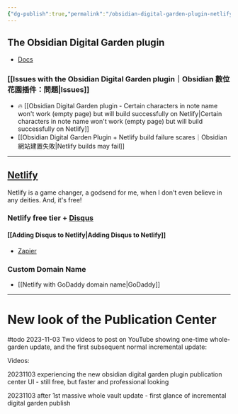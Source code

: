 ```yaml
---
{"dg-publish":true,"permalink":"/obsidian-digital-garden-plugin-netlify/","noteIcon":"2"}
---
```


## The Obsidian Digital Garden plugin
- [Docs](https://dg-docs.ole.dev/)
### [[Issues with the Obsidian Digital Garden plugin｜Obsidian 數位花園插件：問題\|Issues]]

- 🔥 [[Obsidian Digital Garden plugin - Certain characters in note name won't work (empty page) but will build successfully on Netlify\|Certain characters in note name won't work (empty page) but will build successfully on Netlify]]
- [[Obsidian Digital Garden Plugin + Netlify build failure scares｜Obsidian 網站建置失敗\|Netlify builds may fail]]  

---
## [Netlify](https://www.netlify.com/)

Netlify is a game changer, a godsend for me, when I don't even believe in any deities. And, it's free!
### Netlify free tier + [Disqus](https://disqus.com/)
#### [[Adding Disqus to Netlify\|Adding Disqus to Netlify]]
- [Zapier](https://zapier.com/apps/disqus/integrations/netlify)
### Custom Domain Name
- [[Netlify with GoDaddy domain name\|GoDaddy]]

---
# New look of the Publication Center

#todo  2023-11-03  Two videos to post on YouTube showing one-time whole-garden update, and the first subsequent normal incremental update:

Videos:

20231103 experiencing the new obsidian digital garden plugin publication center UI - still free, but faster and professional looking

20231103 after 1st massive whole vault update - first glance of incremental digital garden publish